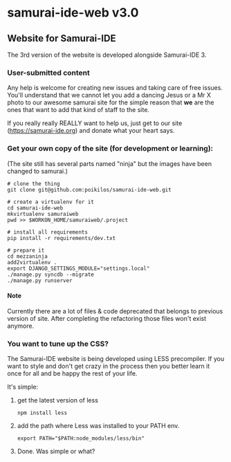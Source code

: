 # samurai-ide-web v3.0

## Website for Samurai-IDE
The 3rd version of the website is developed alongside Samurai-IDE 3.

### User-submitted content

Any help is welcome for creating new issues and taking care of free issues. You'll understand that we cannot let you add a dancing Jesus or a Mr X photo to our awesome samurai site for the simple reason that **we** are the ones that want to add that kind of staff to the site.

If you really really REALLY want to help us, just get to our site (https://samurai-ide.org) and donate what your heart says.

### Get your own copy of the site (for development or learning):
(The site still has several parts named "ninja" but the images have been changed to samurai.)

    # clone the thing
    git clone git@github.com:poikilos/samurai-ide-web.git

    # create a virtualenv for it
    cd samurai-ide-web
    mkvirtualenv samuraiweb
    pwd >> $WORKON_HOME/samuraiweb/.project

    # install all requirements
    pip install -r requirements/dev.txt

    # prepare it
    cd mezzaninja
    add2virtualenv .
    export DJANGO_SETTINGS_MODULE="settings.local"
    ./manage.py syncdb --migrate
    ./manage.py runserver

#### Note
Currently there are a lot of files & code deprecated that belongs to previous version of site. After completing the refactoring those files won't exist anymore.

### You want to tune up the CSS?

The Samurai-IDE website is being developed using LESS precompiler. If you want to style and don't get crazy in the process then you better learn it once for all and be happy the rest of your life.

It's simple:

1) get the latest version of less

    `npm install less`

2) add the path where Less was installed to your PATH env.

    `export PATH="$PATH:node_modules/less/bin"`

3) Done. Was simple or what?
